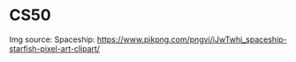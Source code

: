 # CS50

Img source: 
Spaceship: https://www.pikpng.com/pngvi/iJwTwhi_spaceship-starfish-pixel-art-clipart/